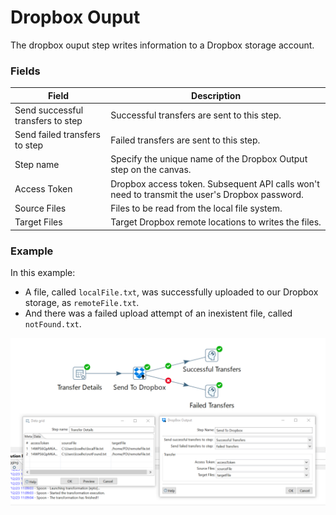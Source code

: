 # Dropbox Ouput
The dropbox ouput step writes information to a Dropbox storage account.

### Fields
Field  | Description
------------- | -------------
Send successful transfers to step  |  Successful transfers are sent to this step.
Send failed transfers to step  |  Failed transfers are sent to this step.
Step name  | Specify the unique name of the Dropbox Output step on the canvas.
Access Token  | Dropbox access token. Subsequent API calls won't need to transmit the user's Dropbox password.
Source Files  |  Files to be read from the local file system.
Target Files  |  Target Dropbox remote locations to writes the files. 

### Example
In this example: 
* A file, called ```localFile.txt```, was successfully uploaded to our Dropbox storage, as ```remoteFile.txt```.
* And there was a failed upload attempt of an inexistent file, called ```notFound.txt```.

![alt text](https://github.com/LeonardoCoelho71950/pdi-dropbox-plugin/blob/master/screenshots/dropbox-output.png "Uploading a file to Dropbox")
